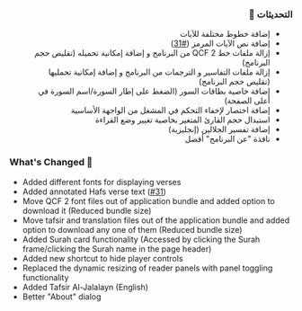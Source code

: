 <div dir='rtl'>

### التحديثات 💭

- إضافة خطوط مختلفة للآيات
- إضافة نص الآيات المرمز ([#31](https://github.com/0xzer0x/quran-companion/pull/31#issuecomment-1872679733))
- إزالة ملفات خط QCF 2 من البرنامج و إضافة إمكانية تحميله (تقليص حجم البرنامج)
- إزالة ملفات التفاسير و الترجمات من البرنامج و إضافة إمكانية تحمليها (تقليص حجم البرنامج)
- إضافة خاصية بطاقات السور (الضغط على إطار السورة/اسم السورة في أعلى الصفحة)
- إضافة اختصار لإخفاء التحكم في المشغل من الواجهة الأساسية
- استبدال حجم القارئ المتغير بخاصية تغيير وضع القراءة 
- إضافة تفسير الجلالين (إنجليزية)
- نافذة "عن البرنامج" أفضل
</div>

### What's Changed 💭

- Added different fonts for displaying verses
- Added annotated Hafs verse text ([#31](https://github.com/0xzer0x/quran-companion/pull/31#issuecomment-1872679733))
- Move QCF 2 font files out of application bundle and added option to download it (Reduced bundle size)
- Move tafsir and translation files out of the application bundle and added option to download any one of them (Reduced bundle size)
- Added Surah card functionality (Accessed by clicking the Surah frame/clicking the Surah name in the page header)
- Added new shortcut to hide player controls
- Replaced the dynamic resizing of reader panels with panel toggling functionality
- Added Tafsir Al-Jalalayn (English)
- Better "About" dialog